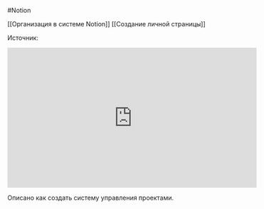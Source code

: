 #Notion 

[[Организация в системе Notion]]
[[Создание личной страницы]]


Источник: 
<iframe width="560" height="315" src="https://www.youtube.com/embed/PDRTLxdYaaw" title="YouTube video player" frameborder="0" allow="accelerometer; autoplay; clipboard-write; encrypted-media; gyroscope; picture-in-picture" allowfullscreen></iframe>

Описано как создать систему управления проектами.